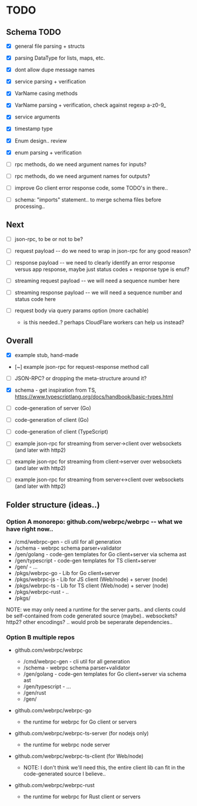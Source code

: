 TODO
====

## Schema TODO

- [x] general file parsing + structs
- [x] parsing DataType for lists, maps, etc.
- [x] dont allow dupe message names
- [x] service parsing + verification
- [x] VarName casing methods
- [x] VarName parsing + verification, check against regexp a-z0-9_
- [x] service arguments
- [x] timestamp type
- [x] Enum design.. review
- [x] enum parsing + verification
- [ ] rpc methods, do we need argument names for inputs?
- [ ] rpc methods, do we need argument names for outputs?
- [ ] improve Go client error response code, some TODO's in there..
- [ ] schema: "imports" statement.. to merge schema files before processing..


## Next

- [ ] json-rpc, to be or not to be?

- [ ] request payload -- do we need to wrap in json-rpc for any good reason?
- [ ] response payload -- we need to clearly identify an error response versus app response, maybe just status codes + response type is enuf?
- [ ] streaming request payload -- we will need a sequence number here
- [ ] streaming response payload -- we will need a sequence number and status code here

- [ ] request body via query params option (more cachable)
    * is this needed..? perhaps CloudFlare workers can help us instead?


## Overall

- [x] example stub, hand-made
- [~] example json-rpc for request-response method call
- [ ] JSON-RPC? or dropping the meta-structure around it?

- [x] schema - get inspiration from TS, https://www.typescriptlang.org/docs/handbook/basic-types.html

- [ ] code-generation of server (Go)
- [ ] code-generation of client (Go)
- [ ] code-generation of client (TypeScript)

- [ ] example json-rpc for streaming from server->client over websockets (and later with http2)
- [ ] example json-rpc for streaming from client->server over websockets (and later with http2)
- [ ] example json-rpc for streaming from server<->client over websockets (and later with http2)
 

## Folder structure (ideas..)

### Option A monorepo: github.com/webrpc/webrpc -- what we have right now..

* /cmd/webrpc-gen       - cli util for all generation
* /schema               - webrpc schema parser+validator
* /gen/golang           - code-gen templates for Go client+server via schema ast
* /gen/typescript       - code-gen templates for TS client+server
* /gen/<targetlang>     - ...
* /pkgs/webrpc-go       - Lib for Go client+server
* /pkgs/webrpc-js       - Lib for JS client (Web/node) + server (node)
* /pkgs/webrpc-ts       - Lib for TS client (Web/node) + server (node)
* /pkgs/webrpc-rust     - ..
* /pkgs/<targetlang>

NOTE: we may only need a runtime for the server parts..
and clients could be self-contained from code generated source (maybe).. websockets? http2? other encodings? .. would prob be seperarate dependencies..


### Option B multiple repos

* github.com/webrpc/webrpc
  * /cmd/webrpc-gen       - cli util for all generation
  * /schema               - webrpc schema parser+validator
  * /gen/golang           - code-gen templates for Go client+server via schema ast
  * /gen/typescript       - ...
  * /gen/rust
  * /gen/<targetlang>

* github.com/webrpc/webrpc-go
  * the runtime for webrpc for Go client or servers

* github.com/webrpc/webrpc-ts-server (for nodejs only)
  * the runtime for webrpc node server

* github.com/webrpc/webrpc-ts-client (for Web/node)
  * NOTE: I don't think we'll need this, the entire client lib can fit in the
    code-generated source I believe..

* github.com/webrpc/webrpc-rust
  * the runtime for webrpc for Rust client or servers


